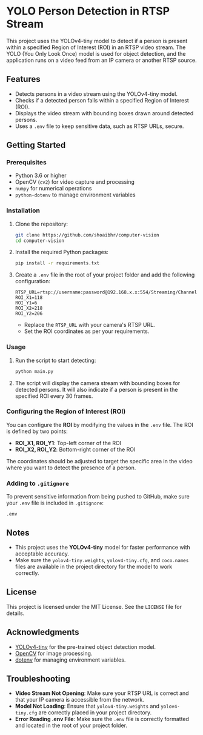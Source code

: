 # YOLO Person Detection in RTSP Stream

This project uses the YOLOv4-tiny model to detect if a person is present within a specified Region of Interest (ROI) in an RTSP video stream. The YOLO (You Only Look Once) model is used for object detection, and the application runs on a video feed from an IP camera or another RTSP source.

## Features
- Detects persons in a video stream using the YOLOv4-tiny model.
- Checks if a detected person falls within a specified Region of Interest (ROI).
- Displays the video stream with bounding boxes drawn around detected persons.
- Uses a `.env` file to keep sensitive data, such as RTSP URLs, secure.

## Getting Started

### Prerequisites
- Python 3.6 or higher
- OpenCV (`cv2`) for video capture and processing
- `numpy` for numerical operations
- `python-dotenv` to manage environment variables

### Installation
1. Clone the repository:
   ```sh
   git clone https://github.com/shoaibhr/computer-vision
   cd computer-vision
   ```

2. Install the required Python packages:
   ```sh
   pip install -r requirements.txt
   ```

3. Create a `.env` file in the root of your project folder and add the following configuration:
   ```env
   RTSP_URL=rtsp://username:password@192.168.x.x:554/Streaming/Channels/102
   ROI_X1=118
   ROI_Y1=6
   ROI_X2=218
   ROI_Y2=206
   ```
   - Replace the `RTSP_URL` with your camera's RTSP URL.
   - Set the ROI coordinates as per your requirements.

### Usage
1. Run the script to start detecting:
   ```sh
   python main.py
   ```

2. The script will display the camera stream with bounding boxes for detected persons. It will also indicate if a person is present in the specified ROI every 30 frames.

### Configuring the Region of Interest (ROI)
You can configure the **ROI** by modifying the values in the `.env` file. The ROI is defined by two points:
- **ROI_X1, ROI_Y1**: Top-left corner of the ROI
- **ROI_X2, ROI_Y2**: Bottom-right corner of the ROI

The coordinates should be adjusted to target the specific area in the video where you want to detect the presence of a person.

### Adding to `.gitignore`
To prevent sensitive information from being pushed to GitHub, make sure your `.env` file is included in `.gitignore`:
```
.env
```

## Notes
- This project uses the **YOLOv4-tiny** model for faster performance with acceptable accuracy.
- Make sure the `yolov4-tiny.weights`, `yolov4-tiny.cfg`, and `coco.names` files are available in the project directory for the model to work correctly.

## License
This project is licensed under the MIT License. See the `LICENSE` file for details.

## Acknowledgments
- [YOLOv4-tiny](https://github.com/AlexeyAB/darknet) for the pre-trained object detection model.
- [OpenCV](https://opencv.org/) for image processing.
- [dotenv](https://pypi.org/project/python-dotenv/) for managing environment variables.

## Troubleshooting
- **Video Stream Not Opening**: Make sure your RTSP URL is correct and that your IP camera is accessible from the network.
- **Model Not Loading**: Ensure that `yolov4-tiny.weights` and `yolov4-tiny.cfg` are correctly placed in your project directory.
- **Error Reading .env File**: Make sure the `.env` file is correctly formatted and located in the root of your project folder.

